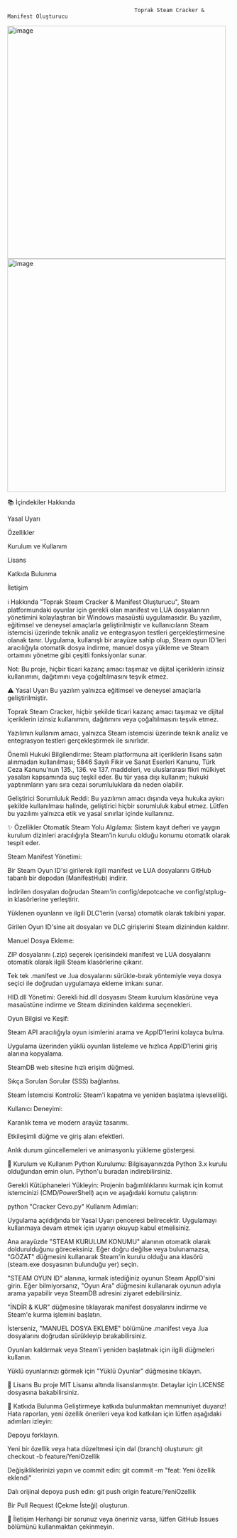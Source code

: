                                             Toprak Steam Cracker & Manifest Oluşturucu
                                                                                                                                   
                                                                                                                                   
                                                                                                                                   
                                                                                                                                   
<img width="492" height="524" alt="image" src="https://github.com/user-attachments/assets/8033ee05-efd6-42e9-9195-bcf0dba72708" /> <img width="492" height="524" alt="image" src="https://github.com/user-attachments/assets/025f51e8-f4ea-40a9-886c-92c041d112f5" />



📚 İçindekiler
Hakkında

Yasal Uyarı

Özellikler

Kurulum ve Kullanım

Lisans

Katkıda Bulunma

İletişim

ℹ️ Hakkında
"Toprak Steam Cracker & Manifest Oluşturucu", Steam platformundaki oyunlar için gerekli olan manifest ve LUA dosyalarının yönetimini kolaylaştıran bir Windows masaüstü uygulamasıdır. Bu yazılım, eğitimsel ve deneysel amaçlarla geliştirilmiştir ve kullanıcıların Steam istemcisi üzerinde teknik analiz ve entegrasyon testleri gerçekleştirmesine olanak tanır. Uygulama, kullanışlı bir arayüze sahip olup, Steam oyun ID'leri aracılığıyla otomatik dosya indirme, manuel dosya yükleme ve Steam ortamını yönetme gibi çeşitli fonksiyonlar sunar.

Not: Bu proje, hiçbir ticari kazanç amacı taşımaz ve dijital içeriklerin izinsiz kullanımını, dağıtımını veya çoğaltılmasını teşvik etmez.

⚠️ Yasal Uyarı
Bu yazılım yalnızca eğitimsel ve deneysel amaçlarla geliştirilmiştir.

Toprak Steam Cracker, hiçbir şekilde ticari kazanç amacı taşımaz ve dijital içeriklerin izinsiz kullanımını, dağıtımını veya çoğaltılmasını teşvik etmez.

Yazılımın kullanım amacı, yalnızca Steam istemcisi üzerinde teknik analiz ve entegrasyon testleri gerçekleştirmek ile sınırlıdır.

Önemli Hukuki Bilgilendirme: Steam platformuna ait içeriklerin lisans satın alınmadan kullanılması; 5846 Sayılı Fikir ve Sanat Eserleri Kanunu, Türk Ceza Kanunu’nun 135., 136. ve 137. maddeleri, ve uluslararası fikri mülkiyet yasaları kapsamında suç teşkil eder. Bu tür yasa dışı kullanım; hukuki yaptırımların yanı sıra cezai sorumluluklara da neden olabilir.

Geliştirici Sorumluluk Reddi: Bu yazılımın amacı dışında veya hukuka aykırı şekilde kullanılması halinde, geliştirici hiçbir sorumluluk kabul etmez. Lütfen bu yazılımı yalnızca etik ve yasal sınırlar içinde kullanınız.

✨ Özellikler
Otomatik Steam Yolu Algılama: Sistem kayıt defteri ve yaygın kurulum dizinleri aracılığıyla Steam'in kurulu olduğu konumu otomatik olarak tespit eder.

Steam Manifest Yönetimi:

Bir Steam Oyun ID'si girilerek ilgili manifest ve LUA dosyalarını GitHub tabanlı bir depodan (ManifestHub) indirir.

İndirilen dosyaları doğrudan Steam'in config/depotcache ve config/stplug-in klasörlerine yerleştirir.

Yüklenen oyunların ve ilgili DLC'lerin (varsa) otomatik olarak takibini yapar.

Girilen Oyun ID'sine ait dosyaları ve DLC girişlerini Steam dizininden kaldırır.

Manuel Dosya Ekleme:

ZIP dosyalarını (.zip) seçerek içerisindeki manifest ve LUA dosyalarını otomatik olarak ilgili Steam klasörlerine çıkarır.

Tek tek .manifest ve .lua dosyalarını sürükle-bırak yöntemiyle veya dosya seçici ile doğrudan uygulamaya ekleme imkanı sunar.

HID.dll Yönetimi: Gerekli hid.dll dosyasını Steam kurulum klasörüne veya masaüstüne indirme ve Steam dizininden kaldırma seçenekleri.

Oyun Bilgisi ve Keşif:

Steam API aracılığıyla oyun isimlerini arama ve AppID'lerini kolayca bulma.

Uygulama üzerinden yüklü oyunları listeleme ve hızlıca AppID'lerini giriş alanına kopyalama.

SteamDB web sitesine hızlı erişim düğmesi.

Sıkça Sorulan Sorular (SSS) bağlantısı.

Steam İstemcisi Kontrolü: Steam'i kapatma ve yeniden başlatma işlevselliği.

Kullanıcı Deneyimi:

Karanlık tema ve modern arayüz tasarımı.

Etkileşimli düğme ve giriş alanı efektleri.

Anlık durum güncellemeleri ve animasyonlu yükleme göstergesi.

🚀 Kurulum ve Kullanım
Python Kurulumu: Bilgisayarınızda Python 3.x kurulu olduğundan emin olun.
Python'u buradan indirebilirsiniz.

Gerekli Kütüphaneleri Yükleyin: Projenin bağımlılıklarını kurmak için komut istemcinizi (CMD/PowerShell) açın ve aşağıdaki komutu çalıştırın:



python "Cracker Cevo.py"
Kullanım Adımları:

Uygulama açıldığında bir Yasal Uyarı penceresi belirecektir. Uygulamayı kullanmaya devam etmek için uyarıyı okuyup kabul etmelisiniz.

Ana arayüzde "STEAM KURULUM KONUMU" alanının otomatik olarak doldurulduğunu göreceksiniz. Eğer doğru değilse veya bulunamazsa, "GÖZAT" düğmesini kullanarak Steam'in kurulu olduğu ana klasörü (steam.exe dosyasının bulunduğu yer) seçin.

"STEAM OYUN ID" alanına, kırmak istediğiniz oyunun Steam AppID'sini girin. Eğer bilmiyorsanız, "Oyun Ara" düğmesini kullanarak oyunun adıyla arama yapabilir veya SteamDB adresini ziyaret edebilirsiniz.

"İNDİR & KUR" düğmesine tıklayarak manifest dosyalarını indirme ve Steam'e kurma işlemini başlatın.

İsterseniz, "MANUEL DOSYA EKLEME" bölümüne .manifest veya .lua dosyalarını doğrudan sürükleyip bırakabilirsiniz.

Oyunları kaldırmak veya Steam'i yeniden başlatmak için ilgili düğmeleri kullanın.

Yüklü oyunlarınızı görmek için "Yüklü Oyunlar" düğmesine tıklayın.

📜 Lisans
Bu proje MIT Lisansı altında lisanslanmıştır. Detaylar için LICENSE dosyasına bakabilirsiniz.

🤝 Katkıda Bulunma
Geliştirmeye katkıda bulunmaktan memnuniyet duyarız! Hata raporları, yeni özellik önerileri veya kod katkıları için lütfen aşağıdaki adımları izleyin:

Depoyu forklayın.

Yeni bir özellik veya hata düzeltmesi için dal (branch) oluşturun: git checkout -b feature/YeniOzellik

Değişikliklerinizi yapın ve commit edin: git commit -m "feat: Yeni özellik eklendi"

Dalı orijinal depoya push edin: git push origin feature/YeniOzellik

Bir Pull Request (Çekme İsteği) oluşturun.

📧 İletişim
Herhangi bir sorunuz veya öneriniz varsa, lütfen GitHub Issues bölümünü kullanmaktan çekinmeyin.
